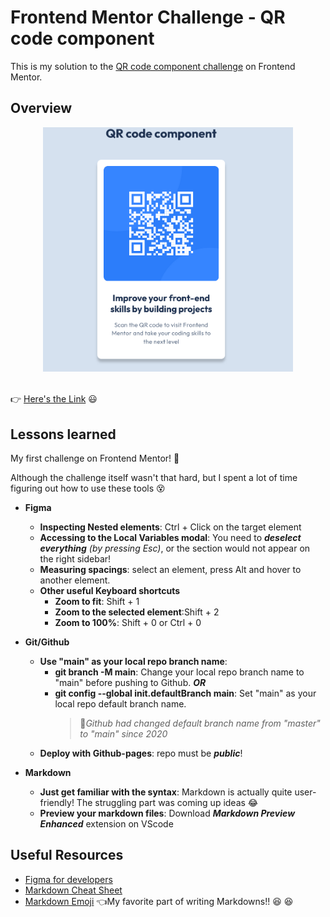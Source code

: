 # Frontend Mentor Challenge - QR code component

This is my solution to the [QR code component challenge](https://www.frontendmentor.io/challenges/qr-code-component-iux_sIO_H) on Frontend Mentor.

## Overview

<div align=center><img src="./images/solution-screenshot.png" width="400px"/></div>
</br>

:point_right: [Here's the Link](https://yahappygrace.github.io/frontend-mentor-practice/QR-code-component/index.html) :smiley:

## Lessons learned

My first challenge on Frontend Mentor! :tada:

Although the challenge itself wasn't that hard, but I spent a lot of time figuring out how to use these tools :dizzy_face:

- **Figma**

  - **Inspecting Nested elements**: Ctrl + Click on the target element
  - **Accessing to the Local Variables modal**: You need to **_deselect everything_** _(by pressing Esc)_, or the section would not appear on the right sidebar!
  - **Measuring spacings**: select an element, press Alt and hover to another element.
  - **Other useful Keyboard shortcuts**
    - **Zoom to fit**: Shift + 1
    - **Zoom to the selected element**:Shift + 2
    - **Zoom to 100%**: Shift + 0 or Ctrl + 0

- **Git/Github**

  - **Use "main" as your local repo branch name**:
    - **git branch -M main**: Change your local repo branch name to "main" before pushing to Github. **_OR_**
    - **git config --global init.defaultBranch main**: Set "main" as your local repo default branch name.
      > :pencil:_Github had changed default branch name from "master" to "main" since 2020_
  - **Deploy with Github-pages**: repo must be **_public_**!

- **Markdown**
  - **Just get familiar with the syntax**: Markdown is actually quite user-friendly! The struggling part was coming up ideas :joy:
  - **Preview your markdown files**: Download **_Markdown Preview Enhanced_** extension on VScode

## Useful Resources

- [Figma for developers](https://www.frontendmentor.io/articles/figma-for-developers-how-to-work-with-a-design-file-m6CZKZ1rC1)
- [Markdown Cheat Sheet](https://www.markdownguide.org/cheat-sheet/)
- [Markdown Emoji](https://gist.github.com/rxaviers/7360908) :point_left:My favorite part of writing Markdowns!! :laughing: :laughing:
